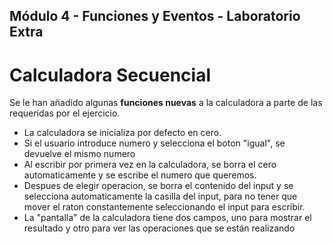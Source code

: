 ## Módulo 4 - Funciones y Eventos - Laboratorio Extra

# Calculadora Secuencial

Se le han añadido algunas **funciones nuevas** a la calculadora a parte de las requeridas por el ejercicio.
* La calculadora se inicializa por defecto en cero.
* Si el usuario introduce numero y selecciona el boton "igual", se devuelve el mismo numero
* Al escribir por primera vez en la calculadora, se borra el cero automaticamente y se escribe el numero que queremos.
* Despues de elegir operacion, se borra el contenido del input y se selecciona automaticamente la casilla del input, 
para no tener que mover el raton constantemente seleccionando el input para escribir.
* La "pantalla" de la calculadora tiene dos campos, uno para mostrar el resultado y otro para ver las operaciones que se están realizando
